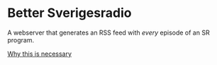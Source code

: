 # Better Sverigesradio

A webserver that generates an RSS feed with _every_ episode of an SR program.

[Why this is necessary](https://www.sverigesradio.se/artikel/sommar-i-p1-och-morgonpasset-i-p3-endast-i-sveriges-radios-egen-app)
